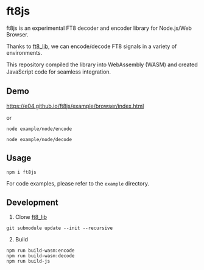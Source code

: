 # ft8js 

ft8js is an experimental FT8 decoder and encoder library for Node.js/Web Browser.

Thanks to [ft8_lib](https://github.com/kgoba/ft8_lib), we can encode/decode FT8 signals in a variety of environments.

This repository compiled the library into WebAssembly (WASM) and created JavaScript code for seamless integration.
　
## Demo

https://e04.github.io/ft8js/example/browser/index.html

or 

`node example/node/encode`

`node example/node/decode`

## Usage

`npm i ft8js`

For code examples, please refer to the `example` directory.

## Development

1. Clone [ft8_lib](https://github.com/kgoba/ft8_lib)

```
git submodule update --init --recursive
```

2. Build

```
npm run build-wasm:encode
npm run build-wasm:decode
npm run build-js
```

